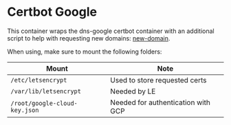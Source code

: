 # Certbot Google

This container wraps the dns-google certbot container with an additional
script to help with requesting new domains: [new-domain](./new-domain).

When using, make sure to mount the following folders:

Mount|Note
---|---
`/etc/letsencrypt`|Used to store requested certs
`/var/lib/letsencrypt`|Needed by LE
`/root/google-cloud-key.json`|Needed for authentication with GCP

